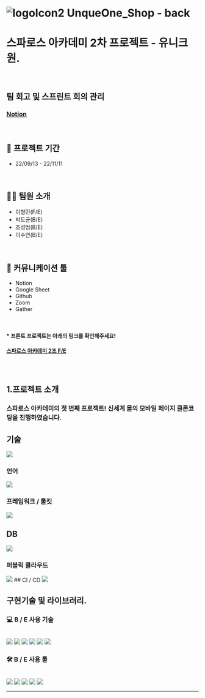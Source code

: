 # ![logoIcon2](https://user-images.githubusercontent.com/49605999/200447509-d7f1e198-1525-4dd0-9f2e-ccd00e75a37e.svg) UnqueOne_Shop - back
# 스파로스 아카데미 2차 프로젝트 - 유니크원.

<br>

## 팀 회고 및 스프린트 회의 관리
### <u>[Notion](https://uniquone.notion.site/UniquOne-2f81712b2df0488cb1a0b458b7e3312a)</u>

<br>

## 📅 프로젝트 기간
- 22/09/13 - 22/11/11

<br>


## 🧑‍💻 팀원 소개

- 이형민(F/E) 
- 박도균(B/E) 
- 조성범(B/E)
- 이수연(B/E)

<br>

## 💭 커뮤니케이션 툴
- Notion
- Google Sheet
- Github
- Zoom
- Gather

<br>

#### * 프론트 프로젝트는 아래의 링크를 확인해주세요!
#### <u>[스파로스 아카데미 2조 F/E](https://github.com/curomame/UniquOne_FrontEnd)</u>

<br/>

#

## 1.프로젝트 소개
### 스파로스 아카데미의 첫 번째 프로젝트! 신세계 몰의 모바일 페이지 클론코딩을 진행하였습니다.

## 기술

<img src="https://img.shields.io/badge/아이콘이름-추천 색상?style=for-the-badge&logo=아이콘 이름&logoColor=white">

<br>

### 언어
<img src="https://img.shields.io/badge/JAVA-007396?style=for-the-badge&logo=java&logoColor=white">

### 프레임워크 / 툴킷
<img src="https://img.shields.io/badge/Spring-6DB33F?style=for-the-badge&logo=Spring&logoColor=white">

## DB
<img src="https://img.shields.io/badge/mysql-4479A1?style=for-the-badge&logo=mysql&logoColor=white">

### 퍼블릭 클라우드
<img src="https://img.shields.io/badge/Amazon AWS-232F3E?style=flat-square&logo=Amazon%20AWS&logoColor=white"/>
## CI / CD
<img src="https://img.shields.io/badge/#2496ED?style=for-the-badge&logo=Docker&logoColor=white">

## 구현기술 및 라이브러리.

### 💻 B / E 사용 기술
<br style={display:flex}>
  <img src="https://img.shields.io/badge/java 11-F7DF1E"> 
  <img src="https://img.shields.io/badge/SpringBoot-white?style=flat&logo=Spring&logoColor=green"> 
  <img src="https://img.shields.io/badge/MySQL-000000?style=flat&logo=MySQL&logoColor=white">
  <img src="https://img.shields.io/badge/Gradle-87CEFA?style=flat&logo=Gradle&logoColor=white">
  <img src="https://img.shields.io/badge/JPA-E34F26"/>
  <img src="https://img.shields.io/badge/Lombok-1572B6"/>

<br>

### 🛠 B / E 사용 툴
<br>
  <img src="https://img.shields.io/badge/IntelliJ IDEA-F05138?style=flat&logo=IntelliJ IDEA&logoColor=white"/>
  <img src="https://img.shields.io/badge/Github-181717?style=flat&logo=github&logoColor=white">
  <img src="https://img.shields.io/badge/Notion-000000?style=flat&logo=Notion&logoColor=white"/>
  <img src="https://img.shields.io/badge/PostMan-green?style=flat&logo=Postman&logoColor=white"/>
  <img src="https://img.shields.io/badge/MySQL Workbench-blue"/>
  
<br>
<hr>
<br>
